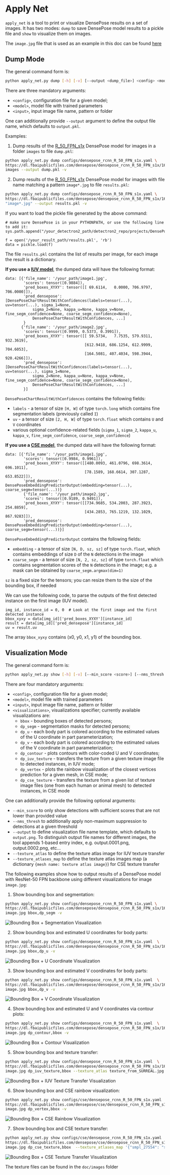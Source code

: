 # Apply Net

`apply_net` is a tool to print or visualize DensePose results on a set of images.
It has two modes: `dump` to save DensePose model results to a pickle file
and `show` to visualize them on images.

The `image.jpg` file that is used as an example in this doc can be found [here](http://images.cocodataset.org/train2017/000000117508.jpg)

## Dump Mode

The general command form is:
```bash
python apply_net.py dump [-h] [-v] [--output <dump_file>] <config> <model> <input>
```

There are three mandatory arguments:
 - `<config>`, configuration file for a given model;
 - `<model>`, model file with trained parameters
 - `<input>`, input image file name, pattern or folder

One can additionally provide `--output` argument to define the output file name,
which defaults to `output.pkl`.


Examples:

1. Dump results of the [R_50_FPN_s1x](https://dl.fbaipublicfiles.com/densepose/densepose_rcnn_R_50_FPN_s1x/165712039/model_final_162be9.pkl) DensePose model for images in a folder `images` to file `dump.pkl`:
```bash
python apply_net.py dump configs/densepose_rcnn_R_50_FPN_s1x.yaml \
https://dl.fbaipublicfiles.com/densepose/densepose_rcnn_R_50_FPN_s1x/165712039/model_final_162be9.pkl \
images --output dump.pkl -v
```

2. Dump results of the [R_50_FPN_s1x](https://dl.fbaipublicfiles.com/densepose/densepose_rcnn_R_50_FPN_s1x/165712039/model_final_162be9.pkl) DensePose model for images with file name matching a pattern `image*.jpg` to file `results.pkl`:
```bash
python apply_net.py dump configs/densepose_rcnn_R_50_FPN_s1x.yaml \
https://dl.fbaipublicfiles.com/densepose/densepose_rcnn_R_50_FPN_s1x/165712039/model_final_162be9.pkl \
"image*.jpg" --output results.pkl -v
```

If you want to load the pickle file generated by the above command:
```
# make sure DensePose is in your PYTHONPATH, or use the following line to add it:
sys.path.append("/your_detectron2_path/detectron2_repo/projects/DensePose/")

f = open('/your_result_path/results.pkl', 'rb')
data = pickle.load(f)
```

The file `results.pkl` contains the list of results per image, for each image the result is a dictionary.

**If you use a [IUV model](DENSEPOSE_IUV.md#-model-zoo-and-baselines)**, the dumped data will have the following format:

```
data: [{'file_name': '/your_path/image1.jpg',
        'scores': tensor([0.9884]),
        'pred_boxes_XYXY': tensor([[ 69.6114,   0.0000, 706.9797, 706.0000]]),
        'pred_densepose': [DensePoseChartResultWithConfidences(labels=tensor(...), uv=tensor(...), sigma_1=None,
            sigma_2=None, kappa_u=None, kappa_v=None, fine_segm_confidence=None, coarse_segm_confidence=None),
            DensePoseChartResultWithConfidences, ...]
        }
       {'file_name': '/your_path/image2.jpg',
        'scores': tensor([0.9999, 0.5373, 0.3991]),
        'pred_boxes_XYXY': tensor([[ 59.5734,   7.7535, 579.9311, 932.3619],
                                   [612.9418, 686.1254, 612.9999, 704.6053],
                                   [164.5081, 407.4034, 598.3944, 920.4266]]),
        'pred_densepose': [DensePoseChartResultWithConfidences(labels=tensor(...), uv=tensor(...), sigma_1=None,
            sigma_2=None, kappa_u=None, kappa_v=None, fine_segm_confidence=None, coarse_segm_confidence=None),
            DensePoseChartResultWithConfidences, ...]
        }]
```

`DensePoseChartResultWithConfidences` contains the following fields:
- `labels` - a tensor of size `[H, W]` of type `torch.long` which contains fine segmentation labels (previously called `I`)
- `uv` - a tensor of size `[2, H, W]` of type `torch.float` which contains `U` and `V` coordinates
- various optional confidence-related fields (`sigma_1`, `sigma_2`, `kappa_u`, `kappa_v`, `fine_segm_confidence`, `coarse_segm_confidence`)


**If you use a [CSE model](DENSEPOSE_CSE.md#-model-zoo-and-baselines)**, the dumped data will have the following format:
```
data: [{'file_name': '/your_path/image1.jpg',
        'scores': tensor([0.9984, 0.9961]),
        'pred_boxes_XYXY': tensor([[480.0093, 461.0796, 698.3614, 696.1011],
                                   [78.1589, 168.6614, 307.1287, 653.8522]]),
        'pred_densepose': DensePoseEmbeddingPredictorOutput(embedding=tensor(...), coarse_segm=tensor(...))}
        {'file_name': '/your_path/image2.jpg',
        'scores': tensor([0.9189, 0.9491]),
        'pred_boxes_XYXY': tensor([[734.9685, 534.2003, 287.3923, 254.8859],
                                   [434.2853, 765.1219, 132.1029, 867.9283]]),
        'pred_densepose': DensePoseEmbeddingPredictorOutput(embedding=tensor(...), coarse_segm=tensor(...))}]
```

`DensePoseEmbeddingPredictorOutput` contains the following fields:
- `embedding` - a tensor of size `[N, D, sz, sz]` of type `torch.float`, which contains embeddings of size `D` of the `N` detections in the image
- `coarse_segm` - a tensor of size `[N, 2, sz, sz]` of type `torch.float` which contains segmentation scores of the `N` detections in the image; e.g. a mask can be obtained by `coarse_segm.argmax(dim=1)`

`sz` is a fixed size for the tensors; you can resize them to the size of the bounding box, if needed

We can use the following code, to parse the outputs of the first
detected instance on the first image (IUV model).
```
img_id, instance_id = 0, 0  # Look at the first image and the first detected instance
bbox_xyxy = data[img_id]['pred_boxes_XYXY'][instance_id]
result = data[img_id]['pred_densepose'][instance_id]
uv = result.uv
```
The array `bbox_xyxy` contains (x0, y0, x1, y1) of the bounding box.


## Visualization Mode

The general command form is:
```bash
python apply_net.py show [-h] [-v] [--min_score <score>] [--nms_thresh <threshold>] [--output <image_file>] <config> <model> <input> <visualizations>
```

There are four mandatory arguments:
 - `<config>`, configuration file for a given model;
 - `<model>`, model file with trained parameters
 - `<input>`, input image file name, pattern or folder
 - `<visualizations>`, visualizations specifier; currently available visualizations are:
   * `bbox` - bounding boxes of detected persons;
   * `dp_segm` - segmentation masks for detected persons;
   * `dp_u` - each body part is colored according to the estimated values of the
     U coordinate in part parameterization;
   * `dp_v` - each body part is colored according to the estimated values of the
     V coordinate in part parameterization;
   * `dp_contour` - plots contours with color-coded U and V coordinates;
   * `dp_iuv_texture` - transfers the texture from a given texture image file to detected instances, in IUV mode;
   * `dp_vertex` - plots the rainbow visualization of the closest vertices prediction for a given mesh, in CSE mode;
   * `dp_cse_texture` - transfers the texture from a given list of texture image files (one from each human or animal mesh) to detected instances, in CSE mode


One can additionally provide the following optional arguments:
 - `--min_score` to only show detections with sufficient scores that are not lower than provided value
 - `--nms_thresh` to additionally apply non-maximum suppression to detections at a given threshold
 - `--output` to define visualization file name template, which defaults to `output.png`.
   To distinguish output file names for different images, the tool appends 1-based entry index,
   e.g. output.0001.png, output.0002.png, etc...
- `--texture_atlas` to define the texture atlas image for IUV texture transfer
- `--texture_atlases_map` to define the texture atlas images map (a dictionary `{mesh name: texture atlas image}`) for CSE texture transfer


The following examples show how to output results of a DensePose model
with ResNet-50 FPN backbone using different visualizations for image `image.jpg`:

1. Show bounding box and segmentation:
```bash
python apply_net.py show configs/densepose_rcnn_R_50_FPN_s1x.yaml \
https://dl.fbaipublicfiles.com/densepose/densepose_rcnn_R_50_FPN_s1x/165712039/model_final_162be9.pkl \
image.jpg bbox,dp_segm -v
```
![Bounding Box + Segmentation Visualization](https://dl.fbaipublicfiles.com/densepose/web/apply_net/res_bbox_dp_segm.jpg)

2. Show bounding box and estimated U coordinates for body parts:
```bash
python apply_net.py show configs/densepose_rcnn_R_50_FPN_s1x.yaml  \
https://dl.fbaipublicfiles.com/densepose/densepose_rcnn_R_50_FPN_s1x/165712039/model_final_162be9.pkl \
image.jpg bbox,dp_u -v
```
![Bounding Box + U Coordinate Visualization](https://dl.fbaipublicfiles.com/densepose/web/apply_net/res_bbox_dp_u.jpg)

3. Show bounding box and estimated V coordinates for body parts:
```bash
python apply_net.py show configs/densepose_rcnn_R_50_FPN_s1x.yaml  \
https://dl.fbaipublicfiles.com/densepose/densepose_rcnn_R_50_FPN_s1x/165712039/model_final_162be9.pkl \
image.jpg bbox,dp_v -v
```
![Bounding Box + V Coordinate Visualization](https://dl.fbaipublicfiles.com/densepose/web/apply_net/res_bbox_dp_v.jpg)

4. Show bounding box and estimated U and V coordinates via contour plots:
```bash
python apply_net.py show configs/densepose_rcnn_R_50_FPN_s1x.yaml  \
https://dl.fbaipublicfiles.com/densepose/densepose_rcnn_R_50_FPN_s1x/165712039/model_final_162be9.pkl \
image.jpg dp_contour,bbox -v
```
![Bounding Box + Contour Visualization](https://dl.fbaipublicfiles.com/densepose/web/apply_net/res_bbox_dp_contour.jpg)

5. Show bounding box and texture transfer:
```bash
python apply_net.py show configs/densepose_rcnn_R_50_FPN_s1x.yaml  \
https://dl.fbaipublicfiles.com/densepose/densepose_rcnn_R_50_FPN_s1x/165712039/model_final_162be9.pkl \
image.jpg dp_iuv_texture,bbox --texture_atlas texture_from_SURREAL.jpg -v
```
![Bounding Box + IUV Texture Transfer Visualization](https://dl.fbaipublicfiles.com/densepose/web/apply_net/res_bbox_dp_iuv_texture.jpg)

6. Show bounding box and CSE rainbow visualization:
```bash
python apply_net.py show configs/cse/densepose_rcnn_R_50_FPN_s1x.yaml  \
https://dl.fbaipublicfiles.com/densepose/cse/densepose_rcnn_R_50_FPN_s1x/251155172/model_final_c4ea5f.pkl \
image.jpg dp_vertex,bbox -v
```
![Bounding Box + CSE Rainbow Visualization](https://dl.fbaipublicfiles.com/densepose/web/apply_net/res_bbox_dp_vertex.jpg)

7. Show bounding box and CSE texture transfer:
```bash
python apply_net.py show configs/cse/densepose_rcnn_R_50_FPN_s1x.yaml  \
https://dl.fbaipublicfiles.com/densepose/cse/densepose_rcnn_R_50_FPN_s1x/251155172/model_final_c4ea5f.pkl \
image.jpg dp_cse_texture,bbox  --texture_atlases_map '{"smpl_27554": "smpl_uvSnapshot_colors.jpg"}' -v
```
![Bounding Box + CSE Texture Transfer Visualization](https://dl.fbaipublicfiles.com/densepose/web/apply_net/res_bbox_dp_cse_texture.jpg)

The texture files can be found in the `doc/images` folder
